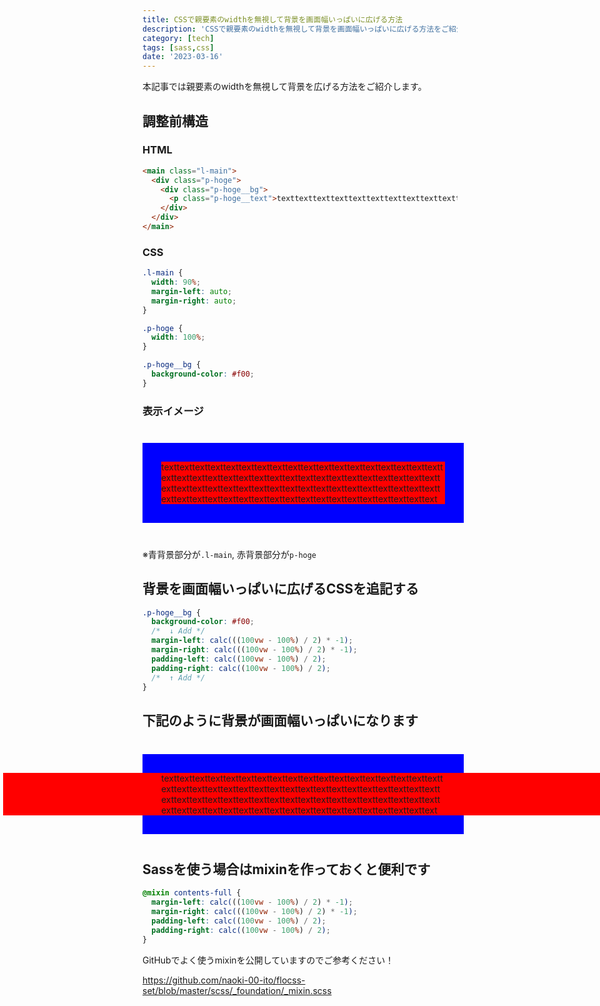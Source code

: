 ```yaml
---
title: CSSで親要素のwidthを無視して背景を画面幅いっぱいに広げる方法
description: 'CSSで親要素のwidthを無視して背景を画面幅いっぱいに広げる方法をご紹介します。'
category: [tech]
tags: [sass,css]
date: '2023-03-16'
---
```


本記事では親要素のwidthを無視して背景を広げる方法をご紹介します。

## 調整前構造

### HTML

```html
<main class="l-main">
  <div class="p-hoge">
    <div class="p-hoge__bg">
      <p class="p-hoge__text">texttexttexttexttexttexttexttexttexttexttexttexttexttexttexttexttexttexttexttexttexttexttexttexttexttexttexttexttexttexttexttexttexttexttexttexttexttexttexttexttexttexttexttexttexttexttexttexttexttexttexttexttexttexttexttexttexttexttexttexttexttexttexttexttexttexttexttexttexttexttexttext</p>
    </div>
  </div>
</main>
```

### CSS

```css
.l-main {
  width: 90%;
  margin-left: auto;
  margin-right: auto;
}

.p-hoge {
  width: 100%;
}

.p-hoge__bg {
  background-color: #f00;
}
```

### 表示イメージ

<style>
.l-main {
  width: 90%;
  margin: 40px auto;
  background-color: #00f;
  display: flex;
  justify-content: center;
  align-items: center;
  padding: 30px;
}

.p-hoge {
  width: 100%;
}

.p-hoge__bg {
  background-color: #f00;
}

.p-hoge__bg--full {
  margin-left: calc(((100vw - 100%) / 2) * -1);
  margin-right: calc(((100vw - 100%) / 2) * -1);
  padding-left: calc((100vw - 100%) / 2);
  padding-right: calc((100vw - 100%) / 2);
}

.p-hoge__text {
  word-wrap: break-word;
  margin: 0 !important;
  
}
</style>

<main class="l-main">
  <div class="p-hoge">
    <div class="p-hoge__bg">
      <p class="p-hoge__text">
texttexttexttexttexttexttexttexttexttexttexttexttexttexttexttexttexttexttexttexttexttexttexttexttexttexttexttexttexttexttexttexttexttexttexttexttexttexttexttexttexttexttexttexttexttexttexttexttexttexttexttexttexttexttexttexttexttexttexttexttexttexttexttexttexttexttexttexttexttexttexttext
      </p>
    </div>
  </div>
</main>
 
※青背景部分が`.l-main`, 赤背景部分が`p-hoge`

## 背景を画面幅いっぱいに広げるCSSを追記する

```css
.p-hoge__bg {
  background-color: #f00;
  /*  ↓ Add */
  margin-left: calc(((100vw - 100%) / 2) * -1);
  margin-right: calc(((100vw - 100%) / 2) * -1);
  padding-left: calc((100vw - 100%) / 2);
  padding-right: calc((100vw - 100%) / 2);
  /*  ↑ Add */
}
```

## 下記のように背景が画面幅いっぱいになります

<main class="l-main">
  <div class="p-hoge">
    <div class="p-hoge__bg p-hoge__bg--full">
      <p class="p-hoge__text">
texttexttexttexttexttexttexttexttexttexttexttexttexttexttexttexttexttexttexttexttexttexttexttexttexttexttexttexttexttexttexttexttexttexttexttexttexttexttexttexttexttexttexttexttexttexttexttexttexttexttexttexttexttexttexttexttexttexttexttexttexttexttexttexttexttexttexttexttexttexttexttext
      </p>
    </div>
  </div>
</main>

## Sassを使う場合はmixinを作っておくと便利です

```scss
@mixin contents-full {
  margin-left: calc(((100vw - 100%) / 2) * -1);
  margin-right: calc(((100vw - 100%) / 2) * -1);
  padding-left: calc((100vw - 100%) / 2);
  padding-right: calc((100vw - 100%) / 2);
}
```

GitHubでよく使うmixinを公開していますのでご参考ください！

https://github.com/naoki-00-ito/flocss-set/blob/master/scss/_foundation/_mixin.scss

